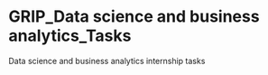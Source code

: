 # GRIP_Data science and business analytics_Tasks
Data science and business analytics internship tasks
